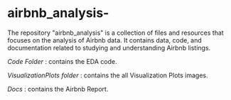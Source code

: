 # airbnb_analysis-
The repository "airbnb_analysis" is a collection of files and resources that focuses on the analysis of Airbnb data. It contains data, code, and documentation related to studying and understanding Airbnb listings.

*Code Folder* : contains the EDA code.

*VisualizationPlots folder* : contains the all Visualization Plots images. 

*Docs* : contains the Airbnb Report.
